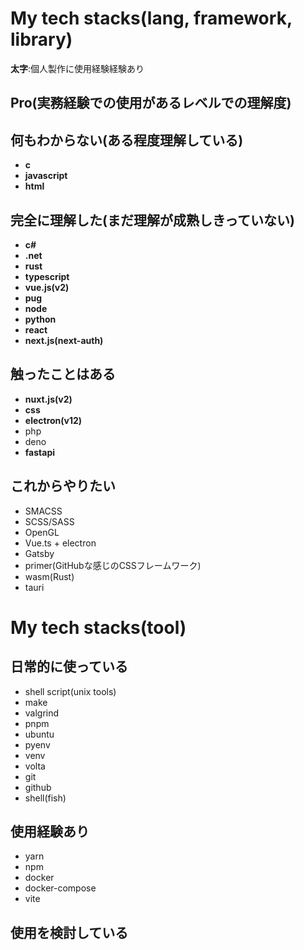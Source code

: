 # My tech stacks(lang, framework, library)
**太字**:個人製作に使用経験経験あり
## Pro(実務経験での使用があるレベルでの理解度)
## 何もわからない(ある程度理解している)
- **c**
- **javascript**
- **html**
## 完全に理解した(まだ理解が成熟しきっていない)
- **c#**
- **.net**
- **rust**
- **typescript**
- **vue.js(v2)**
- **pug**
- **node**
- **python**
- **react**
- **next.js(next-auth)**
## 触ったことはある
- **nuxt.js(v2)**
- **css**
- **electron(v12)**
- php
- deno
- **fastapi**
## これからやりたい
- SMACSS
- SCSS/SASS
- OpenGL
- Vue.ts + electron
- Gatsby
- primer(GitHubな感じのCSSフレームワーク)
- wasm(Rust)
- tauri

# My tech stacks(tool)
## 日常的に使っている
- shell script(unix tools)
- make
- valgrind
- pnpm
- ubuntu
- pyenv
- venv
- volta
- git
- github
- shell(fish)
## 使用経験あり
- yarn
- npm
- docker
- docker-compose
- vite
## 使用を検討している
